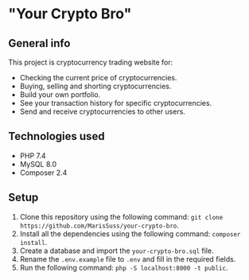 # "Your Crypto Bro"

## General info

This project is cryptocurrency trading website for:

* Checking the current price of cryptocurrencies.
* Buying, selling and shorting cryptocurrencies.
* Build your own portfolio.
* See your transaction history for specific cryptocurrencies.
* Send and receive cryptocurrencies to other users.


## Technologies used

* PHP 7.4
* MySQL 8.0
* Composer 2.4

## Setup

1. Clone this repository using the following command: `git clone https://github.com/MarisSuss/your-crypto-bro`.
2. Install all the dependencies using the following command: `composer install`.
3. Create a database and import the `your-crypto-bro.sql` file.
4. Rename the `.env.example` file to `.env` and fill in the required fields.
5. Run the following command: `php -S localhost:8000 -t public`.